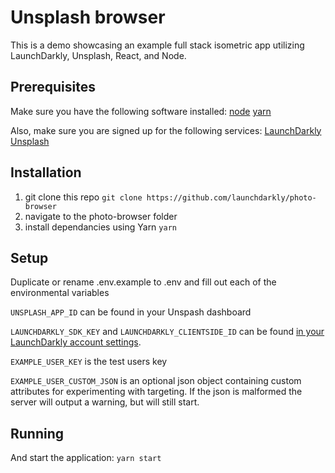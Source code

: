 # Unsplash browser
This is a demo showcasing an example full stack isometric app utilizing LaunchDarkly, Unsplash, React, and Node.

## Prerequisites
Make sure you have the following software installed:
[node](https://nodejs.org/en/download/package-manager/)
[yarn](https://yarnpkg.com/lang/en/docs/install/)

Also, make sure you are signed up for the following services:
[LaunchDarkly](https://launchdarkly.com/#signup)
[Unsplash](https://unsplash.com/developers)

## Installation
1. git clone this repo
```git clone https://github.com/launchdarkly/photo-browser```
2. navigate to the photo-browser folder
3. install dependancies using Yarn
```yarn```

## Setup
Duplicate or rename .env.example to .env and fill out each of the environmental variables

```UNSPLASH_APP_ID``` can be found in your Unspash dashboard

```LAUNCHDARKLY_SDK_KEY``` and ```LAUNCHDARKLY_CLIENTSIDE_ID``` can be found [in your LaunchDarkly account settings](https://app.launchdarkly.com/settings#/projects).

```EXAMPLE_USER_KEY``` is the test users key


```EXAMPLE_USER_CUSTOM_JSON``` is an optional json object containing custom attributes for experimenting with targeting. If the json is malformed the server will output a warning, but will still start.

## Running
And start the application:
```yarn start```
